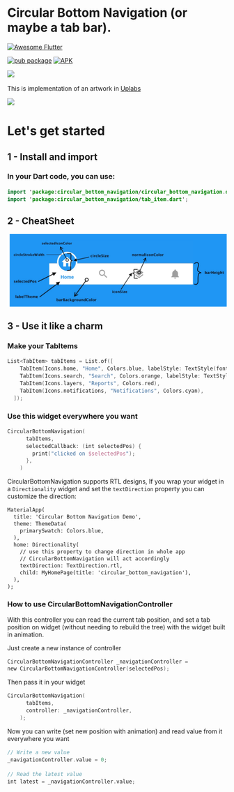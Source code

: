 # Circular Bottom Navigation (or maybe a tab bar).

<a href="https://github.com/Solido/awesome-flutter">
   <img alt="Awesome Flutter" src="https://img.shields.io/badge/Awesome-Flutter-blue.svg?longCache=true&style=flat-square" />
</a>

[![pub package](https://img.shields.io/pub/v/circular_bottom_navigation.svg)](https://pub.dartlang.org/packages/circular_bottom_navigation)
[![APK](https://img.shields.io/badge/APK-Demo-brightgreen.svg)](https://github.com/benyaminbeyzaie/circular_bottom_navigation/raw/master/repo_files/CircularBottomNavExample-0.0.3.apk)

<img src="https://github.com/benyaminbeyzaie/circular_bottom_navigation/raw/master/repo_files/images/uplabs_demo.gif" width="300">

This is implementation of an artwork in [Uplabs](https://www.uplabs.com/posts/bottom-tab)

<img src="https://github.com/benyaminbeyzaie/circular_bottom_navigation/raw/master/repo_files/images/demo.gif" width="300">

# Let's get started

## 1 - Install and import

### In your Dart code, you can use:

```kotlin
import 'package:circular_bottom_navigation/circular_bottom_navigation.dart';
import 'package:circular_bottom_navigation/tab_item.dart';
```

## 2 - CheatSheet

<img src="https://github.com/benyaminbeyzaie/circular_bottom_navigation/raw/master/repo_files/images/cheatsheet.jpg" width="700">

## 3 - Use it like a charm

### Make your TabItems

```kotlin
List<TabItem> tabItems = List.of([
    TabItem(Icons.home, "Home", Colors.blue, labelStyle: TextStyle(fontWeight: FontWeight.normal)),
    TabItem(Icons.search, "Search", Colors.orange, labelStyle: TextStyle(color: Colors.red, fontWeight: FontWeight.bold)),
    TabItem(Icons.layers, "Reports", Colors.red),
    TabItem(Icons.notifications, "Notifications", Colors.cyan),
  ]);
```

### Use this widget everywhere you want

```kotlin
CircularBottomNavigation(
      tabItems,
      selectedCallback: (int selectedPos) {
        print("clicked on $selectedPos");
      },
    )
```

CircularBottomNavigation supports RTL designs, If you wrap your widget in a `Directionality` widget and set the `textDirection` property you can customize the direction:

```
MaterialApp(
  title: 'Circular Bottom Navigation Demo',
  theme: ThemeData(
    primarySwatch: Colors.blue,
  ),
  home: Directionality(
    // use this property to change direction in whole app
    // CircularBottomNavigation will act accordingly
    textDirection: TextDirection.rtl,
    child: MyHomePage(title: 'circular_bottom_navigation'),
  ),
);
```

### How to use CircularBottomNavigationController

With this controller you can read the current tab position, and set a tab position on widget (without needing to rebuild the tree) with the widget built in animation.

Just create a new instance of controller

```kotlin
CircularBottomNavigationController _navigationController =
new CircularBottomNavigationController(selectedPos);
```

Then pass it in your widget

```kotlin
CircularBottomNavigation(
      tabItems,
      controller: _navigationController,
    );
```

Now you can write (set new position with animation) and read value from it everywhere you want

```kotlin
// Write a new value
_navigationController.value = 0;

// Read the latest value
int latest = _navigationController.value;
```
